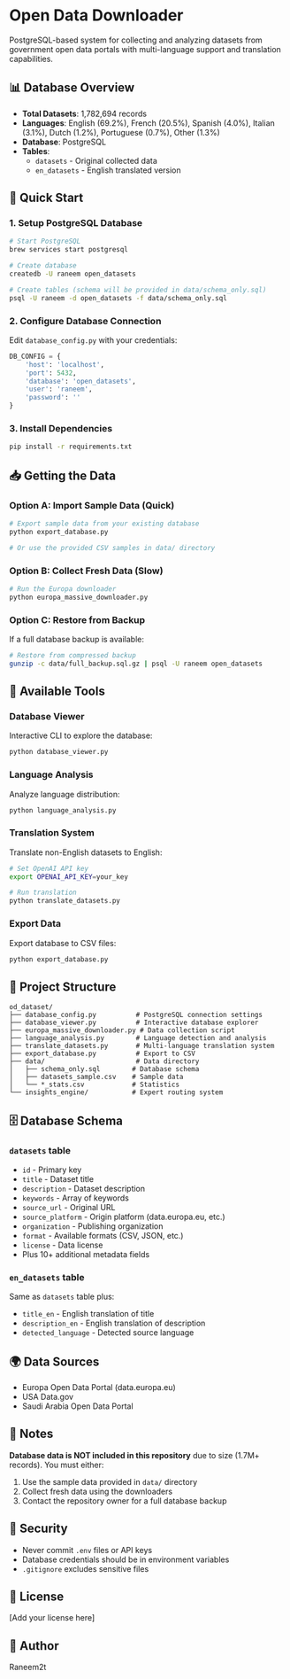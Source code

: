 # Open Data Downloader

PostgreSQL-based system for collecting and analyzing datasets from government open data portals with multi-language support and translation capabilities.

## 📊 Database Overview

- **Total Datasets**: 1,782,694 records
- **Languages**: English (69.2%), French (20.5%), Spanish (4.0%), Italian (3.1%), Dutch (1.2%), Portuguese (0.7%), Other (1.3%)
- **Database**: PostgreSQL
- **Tables**:
  - `datasets` - Original collected data
  - `en_datasets` - English translated version

## 🚀 Quick Start

### 1. Setup PostgreSQL Database

```bash
# Start PostgreSQL
brew services start postgresql

# Create database
createdb -U raneem open_datasets

# Create tables (schema will be provided in data/schema_only.sql)
psql -U raneem -d open_datasets -f data/schema_only.sql
```

### 2. Configure Database Connection

Edit `database_config.py` with your credentials:

```python
DB_CONFIG = {
    'host': 'localhost',
    'port': 5432,
    'database': 'open_datasets',
    'user': 'raneem',
    'password': ''
}
```

### 3. Install Dependencies

```bash
pip install -r requirements.txt
```

## 📥 Getting the Data

### Option A: Import Sample Data (Quick)

```bash
# Export sample data from your existing database
python export_database.py

# Or use the provided CSV samples in data/ directory
```

### Option B: Collect Fresh Data (Slow)

```bash
# Run the Europa downloader
python europa_massive_downloader.py
```

### Option C: Restore from Backup

If a full database backup is available:

```bash
# Restore from compressed backup
gunzip -c data/full_backup.sql.gz | psql -U raneem open_datasets
```

## 🔧 Available Tools

### Database Viewer
Interactive CLI to explore the database:
```bash
python database_viewer.py
```

### Language Analysis
Analyze language distribution:
```bash
python language_analysis.py
```

### Translation System
Translate non-English datasets to English:
```bash
# Set OpenAI API key
export OPENAI_API_KEY=your_key

# Run translation
python translate_datasets.py
```

### Export Data
Export database to CSV files:
```bash
python export_database.py
```

## 📁 Project Structure

```
od_dataset/
├── database_config.py          # PostgreSQL connection settings
├── database_viewer.py          # Interactive database explorer
├── europa_massive_downloader.py # Data collection script
├── language_analysis.py        # Language detection and analysis
├── translate_datasets.py       # Multi-language translation system
├── export_database.py          # Export to CSV
├── data/                       # Data directory
│   ├── schema_only.sql        # Database schema
│   ├── datasets_sample.csv    # Sample data
│   └── *_stats.csv            # Statistics
└── insights_engine/           # Expert routing system
```

## 🗄️ Database Schema

### `datasets` table
- `id` - Primary key
- `title` - Dataset title
- `description` - Dataset description
- `keywords` - Array of keywords
- `source_url` - Original URL
- `source_platform` - Origin platform (data.europa.eu, etc.)
- `organization` - Publishing organization
- `format` - Available formats (CSV, JSON, etc.)
- `license` - Data license
- Plus 10+ additional metadata fields

### `en_datasets` table
Same as `datasets` table plus:
- `title_en` - English translation of title
- `description_en` - English translation of description
- `detected_language` - Detected source language

## 🌍 Data Sources

- Europa Open Data Portal (data.europa.eu)
- USA Data.gov
- Saudi Arabia Open Data Portal

## 📝 Notes

**Database data is NOT included in this repository** due to size (1.7M+ records). You must either:
1. Use the sample data provided in `data/` directory
2. Collect fresh data using the downloaders
3. Contact the repository owner for a full database backup

## 🔐 Security

- Never commit `.env` files or API keys
- Database credentials should be in environment variables
- `.gitignore` excludes sensitive files

## 📄 License

[Add your license here]

## 👤 Author

Raneem2t
